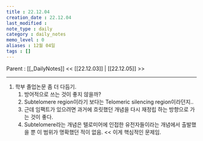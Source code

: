 ```yaml
---
title : 22.12.04
creation_date : 22.12.04
last_modified :
note_type : daily
category : daily_notes
memo_level : 0
aliases : 12월 04일
tags : []
---
```

Parent : [[_DailyNotes]]
<< [[22.12.03]] | [[22.12.05]] >>

---

1. 학부 졸업논문 좀 더 다듬기.
	1. 방어적으로 쓰는 것이 좋지 않을까?
	2. Subtelomere region이라기 보다는 Telomeric silencing region이라던지..
	3. 근데 임팩트가 있으려면 과거에 흐릿했던 개념을 다시 재정립 하는 방향으로 가는 것이 좋다.
	4. Subtelomere라는 개념은 텔로미어에 인접한 유전자들이라는 개념에서 출발했을 뿐 이 범위가 명확했던 적이 없음. << 이게 핵심적인 문제임. 